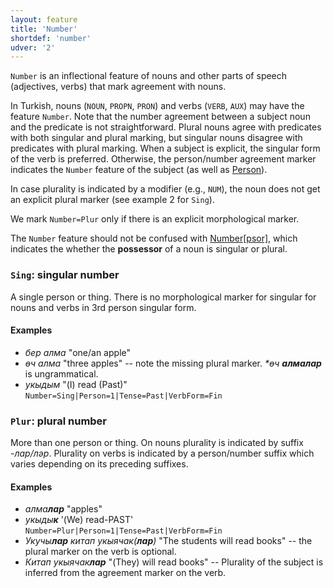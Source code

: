 ```yaml
---
layout: feature
title: 'Number'
shortdef: 'number'
udver: '2'
---
```


`Number` is an inflectional feature of nouns and other parts of speech (adjectives, verbs) that mark agreement with nouns.

In Turkish, nouns (`NOUN`, `PROPN`, `PRON`) and verbs (`VERB`, `AUX`) may have the feature `Number`.
Note that the number agreement between a subject noun and the predicate is not straightforward.
Plural nouns agree with predicates with both singular and plural marking,
but singular nouns disagree with predicates with plural marking.
When a subject is explicit, the singular form of the verb is preferred.
Otherwise, the person/number agreement marker indicates the `Number` feature of the subject (as well as [Person]()).

In case plurality is indicated by a modifier (e.g., `NUM`), the noun does not get an explicit plural marker (see example 2 for `Sing`).

We mark `Number=Plur` only if there is an explicit morphological marker.

The `Number` feature should not be confused with [Number\[psor\]](Number_psor),
which indicates the whether the <b>possessor</b> of a noun is singular or plural.

### <a name="Sing">`Sing`</a>: singular number

A single person or thing. There is no morphological marker for singular for nouns and verbs in 3rd person singular form.

#### Examples

* *бер алма* "one/an apple"
* *өч алма* "three apples" -- note the missing plural marker.
 _\*өч <b>алмалар</b>_ is ungrammatical.
* *укыдым* "(I) read (Past)" `Number=Sing|Person=1|Tense=Past|VerbForm=Fin`

### <a name="Plur">`Plur`</a>: plural number

More than one person or thing.
On nouns plurality is indicated by suffix *-лар/ләр*.
Plurality on verbs is indicated by a person/number suffix which varies depending on its preceding suffixes.

#### Examples

* *алма<b>лар</b>* "apples"
* *укыды<b>к</b>* '(We) read-PAST' `Number=Plur|Person=1|Tense=Past|VerbForm=Fin`
* *Укучы<b>лар</b> китап укыячак(<b>лар</b>)* "The students will read books" -- the plural marker on the verb is optional.
* *Китап укыячак<b>лар</b>* "(They) will read books" -- Plurality of the subject is inferred from the agreement marker on the verb.
<!-- Interlanguage links updated St lis 3 20:58:24 CET 2021 -->

